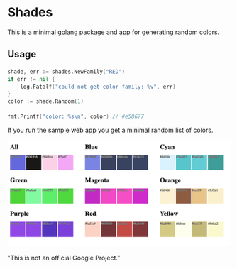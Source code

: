 # Shades
This is a minimal golang package and app for generating random colors.

## Usage

```go
shade, err := shades.NewFamily("RED")
if err != nil {
    log.Fatalf("could not get color family: %v", err)
}
color := shade.Random(1)

fmt.Printf("color: %s\n", color) // #e58677
```


If you run the sample web app you get a minimal random list of colors.

![Colors Screenshot](sample.png "Screenshot")



"This is not an official Google Project."
